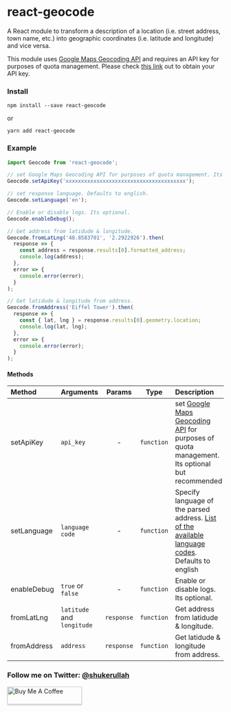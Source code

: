 # react-geocode

A React module to transform a description of a location (i.e. street address, town name, etc.) into geographic coordinates (i.e. latitude and longitude) and vice versa.

This module uses [Google Maps Geocoding API](https://developers.google.com/maps/documentation/geocoding/intro) and requires an API key for purposes of quota management. Please check [this link](https://developers.google.com/maps/documentation/geocoding/get-api-key) out to obtain your API key.

### Install

```shell
npm install --save react-geocode
```

or

```shell
yarn add react-geocode
```

### Example

```js
import Geocode from 'react-geocode';

// set Google Maps Geocoding API for purposes of quota management. Its optional but recommended.
Geocode.setApiKey('xxxxxxxxxxxxxxxxxxxxxxxxxxxxxxxxxxxxxxx');

// set response language. Defaults to english.
Geocode.setLanguage('en');

// Enable or disable logs. Its optional.
Geocode.enableDebug();

// Get address from latidude & longitude.
Geocode.fromLatLng('48.8583701', '2.2922926').then(
  response => {
    const address = response.results[0].formatted_address;
    console.log(address);
  },
  error => {
    console.error(error);
  }
);

// Get latidude & longitude from address.
Geocode.fromAddress('Eiffel Tower').then(
  response => {
    const { lat, lng } = response.results[0].geometry.location;
    console.log(lat, lng);
  },
  error => {
    console.error(error);
  }
);
```

#### Methods

| Method      | Arguments                  |   Params   |    Type    | Description                                                                                                                                                      |
| :---------- | :------------------------- | :--------: | :--------: | :--------------------------------------------------------------------------------------------------------------------------------------------------------------- |
| setApiKey   | `api_key`                  |     -      | `function` | set [Google Maps Geocoding API](https://developers.google.com/maps/documentation/geocoding/intro) for purposes of quota management. Its optional but recommended |
| setLanguage | `language code`            |     -      | `function` | Specify language of the parsed address. [List of the available language codes](https://developers.google.com/maps/faq#languagesupport). Defaults to english                                              |
| enableDebug | `true` or `false`          |     -      | `function` | Enable or disable logs. Its optional.                                                                                                                            |
| fromLatLng  | `latitude` and `longitude` | `response` | `function` | Get address from latidude & longitude.                                                                                                                           |
| fromAddress | `address`                  | `response` | `function` | Get latidude & longitude from address.                                                                                                                           |

### Follow me on Twitter: [@shukerullah](https://twitter.com/shukerullah)

<a href="https://www.buymeacoffee.com/shukerullah" target="_blank"><img src="https://www.buymeacoffee.com/assets/img/custom_images/orange_img.png" alt="Buy Me A Coffee" style="height: 41px !important;width: 174px !important;box-shadow: 0px 3px 2px 0px rgba(190, 190, 190, 0.5) !important;-webkit-box-shadow: 0px 3px 2px 0px rgba(190, 190, 190, 0.5) !important;" ></a>

